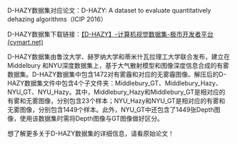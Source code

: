 D-HAZY数据集对应论文：D-HAZY: A dataset to evaluate quantitatively dehazing algorithms（ICIP 2016）

D-HAZY数据集下载链接：[【D-HAZY】-计算机视觉数据集-极市开发者平台 (cvmart.net)](https://www.cvmart.net/dataSets/detail/559?channel_id=op10&utm_source=cvmartmp&utm_campaign=datasets&utm_medium=article)

D-HAZY数据集由鲁汶大学、赫罗纳大学和蒂米什瓦拉理工大学联合发布，建立在Middelbury 和NYU深度数据集上，基于大气散射模型和图像深度信息合成的有雾数据集。D-HAZY数据集中包含1472对有雾霾和对应的无雾霾图像。解压后的D-HAZY数据集文件中包含4个子文件夹：Middlebury_GT、Middlebury_Hazy、NYU_GT、NYU_Hazy。其中，Middlebury_Hazy和Middlebury_GT是相对应的有雾和无雾图像，分别包含23个样本；NYU_Hazy和NYU_GT是相对应的有雾和无雾图像，分别包含1449个样本。此外，NYU_GT中还包含了1449张Depth图像，使用该数据集时需将Depth图像与GT图像做好区分。

想了解更多关于D-HAZY数据集的详细信息，请看原始论文！
